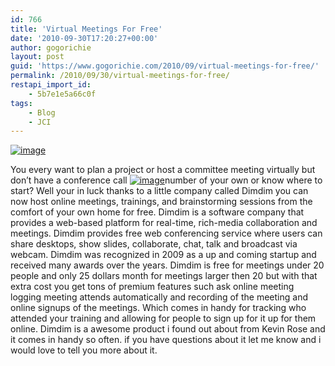 ```yaml
---
id: 766
title: 'Virtual Meetings For Free'
date: '2010-09-30T17:20:27+00:00'
author: gogorichie
layout: post
guid: 'https://www.gogorichie.com/2010/09/virtual-meetings-for-free/'
permalink: /2010/09/30/virtual-meetings-for-free/
restapi_import_id:
    - 5b7e1e5a66c0f
tags:
    - Blog
    - JCI
---
```


[![image](https://www.gogorichie.com/wp-content/uploads/2010/09/image_thumb.png "image")](https://www.gogorichie.com/wp-content/uploads/2010/09/image.png)

You every want to plan a project or host a committee meeting virtually but don’t have a conference call [![image](https://www.gogorichie.com/wp-content/uploads/2010/09/image_thumb1.png "image")](https://www.gogorichie.com/wp-content/uploads/2010/09/image1.png)number of your own or know where to start? Well your in luck thanks to a little company called Dimdim you can now host online meetings, trainings, and brainstorming sessions from the comfort of your own home for free. Dimdim is a software company that provides a web-based platform for real-time, rich-media collaboration and meetings. Dimdim provides free web conferencing service where users can share desktops, show slides, collaborate, chat, talk and broadcast via webcam. Dimdim was recognized in 2009 as a up and coming startup and received many awards over the years. Dimdim is free for meetings under 20 people and only 25 dollars month for meetings larger then 20 but with that extra cost you get tons of premium features such ask online meeting logging meeting attends automatically and recording of the meeting and online signups of the meetings. Which comes in handy for tracking who attended your training and allowing for people to sign up for it up for them online. Dimdim is a awesome product i found out about from Kevin Rose and it comes in handy so often. if you have questions about it let me know and i would love to tell you more about it.